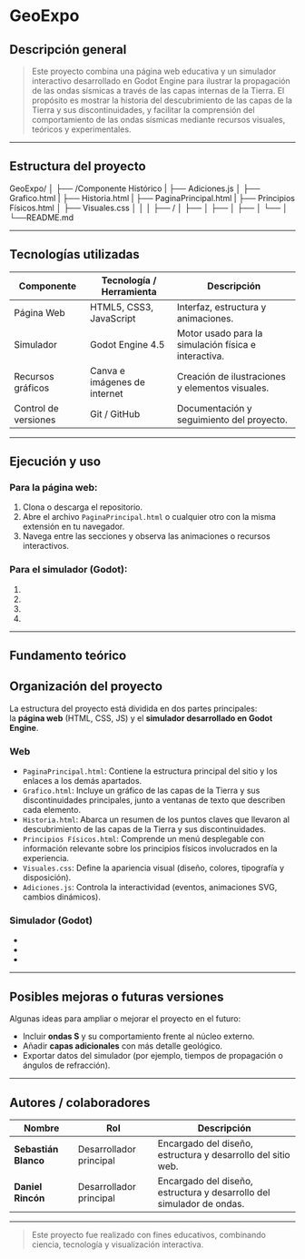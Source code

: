 # GeoExpo

## Descripción general

> Este proyecto combina una página web educativa y un simulador interactivo desarrollado en Godot Engine para ilustrar la propagación de las ondas sísmicas a través de las capas internas de la Tierra. El propósito es mostrar la historia del descubrimiento de las capas de la Tierra y sus discontinuidades, y facilitar la comprensión del comportamiento de las ondas sísmicas mediante recursos visuales, teóricos y experimentales.

---

## Estructura del proyecto

GeoExpo/
│
├── /Componente Histórico
| ├── Adiciones.js
│ ├── Grafico.html
| ├── Historia.html
| ├── PaginaPrincipal.html
| ├── Principios Físicos.html
│ ├── Visuales.css
│ 
│ 
│
├── /
│ ├── 
│ ├── 
│ ├── 
│ └── 
│
└──README.md

---

## Tecnologías utilizadas

| Componente | Tecnología / Herramienta | Descripción |
|-------------|--------------------------|--------------|
| Página Web  | HTML5, CSS3, JavaScript | Interfaz, estructura y animaciones. |
| Simulador   | Godot Engine 4.5 | Motor usado para la simulación física e interactiva. |
| Recursos gráficos | Canva e imágenes de internet| Creación de ilustraciones y elementos visuales. |
| Control de versiones | Git / GitHub | Documentación y seguimiento del proyecto. |

---

## Ejecución y uso

### Para la página web:
1. Clona o descarga el repositorio.  
2. Abre el archivo `PaginaPrincipal.html` o cualquier otro con la misma extensión en tu navegador.  
3. Navega entre las secciones y observa las animaciones o recursos interactivos.

### Para el simulador (Godot):
1. 
2. 
3. 
4. 

---

## Fundamento teórico




## Organización del proyecto

La estructura del proyecto está dividida en dos partes principales:  
la **página web** (HTML, CSS, JS) y el **simulador desarrollado en Godot Engine**.  

### Web
- `PaginaPrincipal.html`: Contiene la estructura principal del sitio y los enlaces a los demás apartados.  
- `Grafico.html`:  Incluye un gráfico de las capas de la Tierra y sus discontinuidades principales, junto a ventanas de texto que describen cada elemento.
- `Historia.html`: Abarca un resumen de los puntos claves que llevaron al descubrimiento de las capas de la Tierra y sus discontinuidades.  
- `Principios Físicos.html`: Comprende un menú desplegable con información relevante sobre los principios físicos involucrados en la experiencia. 
- `Visuales.css`: Define la apariencia visual (diseño, colores, tipografía y disposición).  
- `Adiciones.js`: Controla la interactividad (eventos, animaciones SVG, cambios dinámicos).  

### Simulador (Godot)
-
-
-

---

## Posibles mejoras o futuras versiones

Algunas ideas para ampliar o mejorar el proyecto en el futuro:

- Incluir **ondas S** y su comportamiento frente al núcleo externo.  
- Añadir **capas adicionales** con más detalle geológico.  
- Exportar datos del simulador (por ejemplo, tiempos de propagación o ángulos de refracción).

---

## Autores / colaboradores

| Nombre | Rol | Descripción |
|--------|------|-------------|
| **Sebastián Blanco** | Desarrollador principal | Encargado del diseño, estructura y desarrollo del sitio web.|
| **Daniel Rincón** | Desarrollador principal | Encargado del diseño, estructura y desarrollo del simulador de ondas. |

---

> Este proyecto fue realizado con fines educativos, combinando ciencia, tecnología y visualización interactiva.